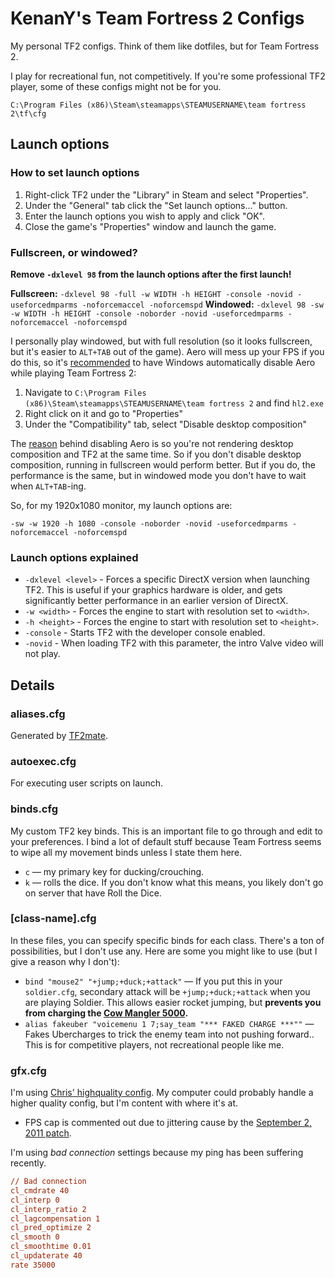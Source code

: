 # KenanY's Team Fortress 2 Configs

My personal TF2 configs. Think of them like dotfiles, but for Team Fortress 2.

I play for recreational fun, not competitively. If you're some professional TF2 player, some of these configs might not be for you.

`C:\Program Files (x86)\Steam\steamapps\STEAMUSERNAME\team fortress 2\tf\cfg`

## Launch options

### How to set launch options

  1. Right-click TF2 under the "Library" in Steam and select "Properties".
  2. Under the "General" tab click the "Set launch options..." button.
  3. Enter the launch options you wish to apply and click "OK".
  4. Close the game's "Properties" window and launch the game.

### Fullscreen, or windowed?

**Remove `-dxlevel 98` from the launch options after the first launch!**

**Fullscreen:** `-dxlevel 98 -full -w WIDTH -h HEIGHT -console -novid -useforcedmparms -noforcemaccel -noforcemspd`
**Windowed:**   `-dxlevel 98 -sw -w WIDTH -h HEIGHT -console -noborder -novid -useforcedmparms -noforcemaccel -noforcemspd`

I personally play windowed, but with full resolution (so it looks fullscreen, but it's easier to `ALT+TAB` out of the game). Aero will mess up your FPS if you do this, so it's [recommended][1] to have Windows automatically disable Aero while playing Team Fortress 2:

  1. Navigate to `C:\Program Files (x86)\Steam\steamapps\STEAMUSERNAME\team fortress 2` and find `hl2.exe`
  2. Right click on it and go to "Properties"
  3. Under the "Compatibility" tab, select "Disable desktop composition"

The [reason][2] behind disabling Aero is so you're not rendering desktop composition and TF2 at the same time. So if you don't disable desktop composition, running in fullscreen would perform better. But if you do, the performance is the same, but in windowed mode you don't have to wait when `ALT+TAB`-ing.

So, for my 1920x1080 monitor, my launch options are:

`-sw -w 1920 -h 1080 -console -noborder -novid -useforcedmparms -noforcemaccel -noforcemspd`

### Launch options explained

  - `-dxlevel <level>` - Forces a specific DirectX version when launching TF2. This is useful if your graphics hardware is older, and gets significantly better performance in an earlier version of DirectX.
  - `-w <width>` - Forces the engine to start with resolution set to `<width>`.
  - `-h <height>` - Forces the engine to start with resolution set to `<height>`.
  - `-console` - Starts TF2 with the developer console enabled.
  - `-novid` - When loading TF2 with this parameter, the intro Valve video will not play.

## Details

### aliases.cfg

Generated by [TF2mate].

### autoexec.cfg

For executing user scripts on launch.

### binds.cfg

My custom TF2 key binds. This is an important file to go through and edit to your preferences. I bind a lot of default stuff because Team Fortress seems to wipe all my movement binds unless I state them here.

  - `c` — my primary key for ducking/crouching.
  - `k` — rolls the dice. If you don't know what this means, you likely don't go on server that have Roll the Dice.

### [class-name].cfg

In these files, you can specify specific binds for each class. There's a ton of possibilities, but I don't use any. Here are some you might like to use (but I give a reason why I don't):

  - `bind "mouse2" "+jump;+duck;+attack"` — If you put this in your `soldier.cfg`, secondary attack will be `+jump;+duck;+attack` when you are playing Soldier. This allows easier rocket jumping, but **prevents you from charging the [Cow Mangler 5000].**
  - `alias fakeuber "voicemenu 1 7;say_team "*** FAKED CHARGE ***""` — Fakes Ubercharges to trick the enemy team into not pushing forward.. This is for competitive players, not recreational people like me.

### gfx.cfg

I'm using [Chris' highquality config][highquality]. My computer could probably handle a higher quality config, but I'm content with where it's at.

  - FPS cap is commented out due to jittering cause by the [September 2, 2011 patch][20120902].

I'm using _bad connection_ settings because my ping has been suffering recently.

``` cfg
// Bad connection
cl_cmdrate 40
cl_interp 0
cl_interp_ratio 2
cl_lagcompensation 1
cl_pred_optimize 2
cl_smooth 0
cl_smoothtime 0.01
cl_updaterate 40
rate 35000
```


   [1]: http://www.reddit.com/r/tf2/comments/jzya2/windowed_noborder_and_auto_off_aero_tf2_bliss/
   [2]: http://www.reddit.com/r/tf2/comments/jzya2/windowed_noborder_and_auto_off_aero_tf2_bliss/c2ghtzh
   [20120902]: http://wiki.teamfortress.com/wiki/September_2,_2011_Patch
   [Cow Mangler 5000]: http://wiki.teamfortress.com/wiki/Cow_Mangler_5000
   [highquality]: https://github.com/cdown/tf2configs/blob/d56c3754210d9983876f364382d118b7bca93336/highquality
   [TF2mate]: http://clugu.com/tf2mate/